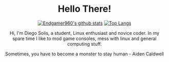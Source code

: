 <div align="center">
  <h1>Hello There! </h1>
  
[![Endgamer960's github stats](https://github-readme-stats.vercel.app/api?username=Endgamer960&theme=merko&show_icons=true)](https://github.com/Endgamer960/github-readme-stats) [![Top Langs](https://github-readme-stats.vercel.app/api/top-langs/?username=Endgamer960&layout=compact&theme=merko)](https://github.com/Endgamer960/github-readme-stats)

Hi, I'm Diego Solis, a student, Linux enthusiast and novice coder. In my spare time I like to mod game consoles, mess with linux and general computing stuff.

Sometimes, you have to become a monster to stay human - Aiden Caldwell
